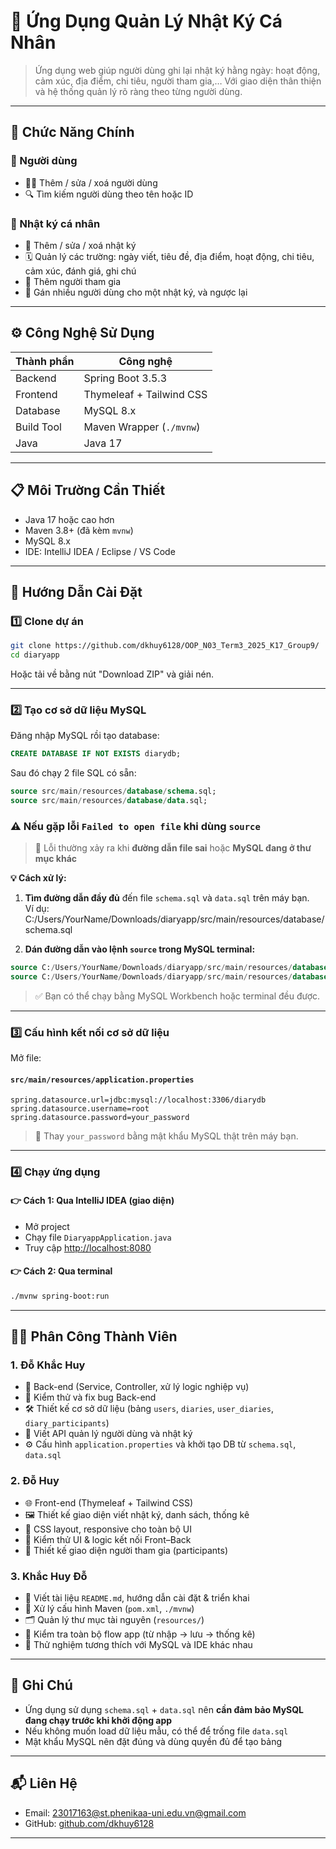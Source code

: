 # 📔 Ứng Dụng Quản Lý Nhật Ký Cá Nhân

> Ứng dụng web giúp người dùng ghi lại nhật ký hằng ngày: hoạt động, cảm xúc, địa điểm, chi tiêu, người tham gia,… Với giao diện thân thiện và hệ thống quản lý rõ ràng theo từng người dùng.

---

## 🔑 Chức Năng Chính

### 👤 Người dùng
- 🧑‍💼 Thêm / sửa / xoá người dùng
- 🔍 Tìm kiếm người dùng theo tên hoặc ID

### 📓 Nhật ký cá nhân
- 📝 Thêm / sửa / xoá nhật ký
- 🗓️ Quản lý các trường: ngày viết, tiêu đề, địa điểm, hoạt động, chi tiêu, cảm xúc, đánh giá, ghi chú
- 👥 Thêm người tham gia
- 🔗 Gán nhiều người dùng cho một nhật ký, và ngược lại

---

## ⚙️ Công Nghệ Sử Dụng

| Thành phần    | Công nghệ                                      |
|---------------|------------------------------------------------|
| Backend       | Spring Boot 3.5.3                              |
| Frontend      | Thymeleaf + Tailwind CSS                      |
| Database      | MySQL 8.x                                      |
| Build Tool    | Maven Wrapper (`./mvnw`)                       |
| Java          | Java 17                                        |

---

## 📋 Môi Trường Cần Thiết

- Java 17 hoặc cao hơn  
- Maven 3.8+ (đã kèm `mvnw`)  
- MySQL 8.x  
- IDE: IntelliJ IDEA / Eclipse / VS Code

---

## 🚀 Hướng Dẫn Cài Đặt

### 1️⃣ Clone dự án

```bash
git clone https://github.com/dkhuy6128/OOP_N03_Term3_2025_K17_Group9/
cd diaryapp
```

Hoặc tải về bằng nút "Download ZIP" và giải nén.

---

### 2️⃣ Tạo cơ sở dữ liệu MySQL

Đăng nhập MySQL rồi tạo database:

```sql
CREATE DATABASE IF NOT EXISTS diarydb;
```

Sau đó chạy 2 file SQL có sẵn:

```sql
source src/main/resources/database/schema.sql;
source src/main/resources/database/data.sql;
```
### ⚠️ Nếu gặp lỗi `Failed to open file` khi dùng `source`

> 📌 Lỗi thường xảy ra khi **đường dẫn file sai** hoặc **MySQL đang ở thư mục khác**

**💡 Cách xử lý:**

1. **Tìm đường dẫn đầy đủ** đến file `schema.sql` và `data.sql` trên máy bạn.  
   Ví dụ: C:/Users/YourName/Downloads/diaryapp/src/main/resources/database/schema.sql

2. **Dán đường dẫn vào lệnh `source` trong MySQL terminal:**
```sql
source C:/Users/YourName/Downloads/diaryapp/src/main/resources/database/schema.sql;
source C:/Users/YourName/Downloads/diaryapp/src/main/resources/database/data.sql;
```

> ✅ Bạn có thể chạy bằng MySQL Workbench hoặc terminal đều được.

---

### 3️⃣ Cấu hình kết nối cơ sở dữ liệu

Mở file:

#### `src/main/resources/application.properties`
```properties
spring.datasource.url=jdbc:mysql://localhost:3306/diarydb
spring.datasource.username=root
spring.datasource.password=your_password
```

> 🔐 Thay `your_password` bằng mật khẩu MySQL thật trên máy bạn.

---

### 4️⃣ Chạy ứng dụng

#### 👉 Cách 1: Qua IntelliJ IDEA (giao diện)
- Mở project
- Chạy file `DiaryappApplication.java`
- Truy cập [http://localhost:8080](http://localhost:8080)

#### 👉 Cách 2: Qua terminal
```bash
./mvnw spring-boot:run
```

---

## 👨‍💻 Phân Công Thành Viên

### 1. **Đỗ Khắc Huy**
- 🔧 Back-end (Service, Controller, xử lý logic nghiệp vụ)  
- 🧪 Kiểm thử và fix bug Back-end  
- 🛠️ Thiết kế cơ sở dữ liệu (bảng `users`, `diaries`, `user_diaries`, `diary_participants`)  
- 🧮 Viết API quản lý người dùng và nhật ký  
- ⚙️ Cấu hình `application.properties` và khởi tạo DB từ `schema.sql`, `data.sql`

### 2. **Đỗ Huy**
- 🌐 Front-end (Thymeleaf + Tailwind CSS)  
- 🖼️ Thiết kế giao diện viết nhật ký, danh sách, thống kê  
- 💅 CSS layout, responsive cho toàn bộ UI  
- 🧪 Kiểm thử UI & logic kết nối Front–Back  
- 🎨 Thiết kế giao diện người tham gia (participants)

### 3. **Khắc Huy Đỗ**
- 📝 Viết tài liệu `README.md`, hướng dẫn cài đặt & triển khai  
- 🧰 Xử lý cấu hình Maven (`pom.xml`, `./mvnw`)  
- 🗂️ Quản lý thư mục tài nguyên (`resources/`)  
- 🧪 Kiểm tra toàn bộ flow app (từ nhập → lưu → thống kê)  
- 🔗 Thử nghiệm tương thích với MySQL và IDE khác nhau

---

## 📌 Ghi Chú

- Ứng dụng sử dụng `schema.sql` + `data.sql` nên **cần đảm bảo MySQL đang chạy trước khi khởi động app**
- Nếu không muốn load dữ liệu mẫu, có thể để trống file `data.sql`
- Mật khẩu MySQL nên đặt đúng và dùng quyền đủ để tạo bảng

---

## 📬 Liên Hệ

- Email: [23017163@st.phenikaa-uni.edu.vn@gmail.com](mailto:23017163@st.phenikaa-uni.edu.vn)  
- GitHub: [github.com/dkhuy6128](https://github.com/dkhuy6128)

---
